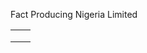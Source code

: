 Fact Producing Nigeria Limited



|  |  |
| --- | --- |
| |  | | --- | |  | |
|  |
| |  |  |  | | --- | --- | --- | | |  | | --- | |  | | ---  This website is under construction.  We are coming soon! | | |  | | |  | | --- | | ~~~~  ~~~~~~~~~~~~  For more information, kindly call **+234 (0) 8160000393,**  (0) 8097770197  or send a mail to **info@factproducing-ng.com**  ~~~~~~~~~~~~  ~~~~ | | |